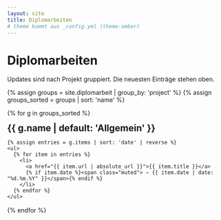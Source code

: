 ```yaml
---
layout: site
title: Diplomarbeiten
# theme kommt aus _config.yml (theme-amber)
---
```


<h1>Diplomarbeiten</h1>
<p class="muted">Updates sind nach Projekt gruppiert. Die neuesten Einträge stehen oben.</p>

{% assign groups = site.diplomarbeit | group_by: 'project' %}
{% assign groups_sorted = groups | sort: 'name' %}

{% for g in groups_sorted %}
  <section class="card" style="margin-bottom:16px;">
    <h2 style="margin:0 0 10px;">{{ g.name | default: 'Allgemein' }}</h2>

    {% assign entries = g.items | sort: 'date' | reverse %}
    <ul>
      {% for item in entries %}
        <li>
          <a href="{{ item.url | absolute_url }}">{{ item.title }}</a>
          {% if item.date %}<span class="muted"> – {{ item.date | date: "%d.%m.%Y" }}</span>{% endif %}
        </li>
      {% endfor %}
    </ul>
  </section>
{% endfor %}
